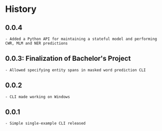 # History

## 0.0.4
    - Added a Python API for maintaining a stateful model and performing CWR, MLM and NER predictions

## 0.0.3: Finalization of Bachelor's Project
    - Allowed specifying entity spans in masked word prediction CLI

## 0.0.2
    - CLI made working on Windows

## 0.0.1
    - Simple single-example CLI released
